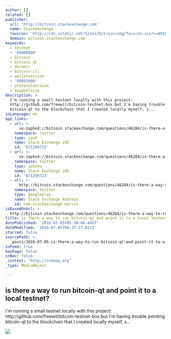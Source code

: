 ```yaml
---
author: []
related: []
publisher:
  url: 'http://bitcoin.stackexchange.com'
  name: Stackexchange
  favicon: 'http://cdn.sstatic.net/Sites/bitcoin/img/favicon.ico?v=0910168c5c65'
  domain: bitcoin.stackexchange.com
keywords:
  - testnet
  - '00000000'
  - bitcoin
  - bitcoin-qt
  - datadir
  - bitcoin-cli
  - walletversion
  - '00001000'
  - protocolversion
  - keypoolsize
description: >-
  I'm running a small testnet locally with this project:
  http://github.com/freewil/bitcoin-testnet-box but I'm having trouble pointing
  bitcoin-qt to the blockchain that I created locally myself, s...
inLanguage: en
app_links:
  - url: >-
      se-zaphod://bitcoin.stackexchange.com/questions/46284/is-there-a-way-to-run-bitcoin-qt-and-point-it-to-a-local-testnet
    namespace: twitter
    type: ipad
    name: Stack Exchange iOS
    id: '871299723'
  - url: >-
      se-zaphod://bitcoin.stackexchange.com/questions/46284/is-there-a-way-to-run-bitcoin-qt-and-point-it-to-a-local-testnet
    namespace: twitter
    type: iphone
    name: Stack Exchange iOS
    id: '871299723'
  - url: >-
      http://bitcoin.stackexchange.com/questions/46284/is-there-a-way-to-run-bitcoin-qt-and-point-it-to-a-local-testnet
    namespace: twitter
    type: googleplay
    name: Stack Exchange Android
    id: com.stackexchange.marvin
isBasedOnUrl: >-
  http://bitcoin.stackexchange.com/questions/46284/is-there-a-way-to-run-bitcoin-qt-and-point-it-to-a-local-testnet
title: is there a way to run bitcoin-qt and point it to a local testnet?
datePublished: '2016-07-05T05:30:06.445Z'
dateModified: '2016-07-05T04:37:27.811Z'
starred: false
sourcePath: >-
  _posts/2016-07-05-is-there-a-way-to-run-bitcoin-qt-and-point-it-to-a-local-tes.md
inFeed: true
hasPage: false
inNav: false
_context: 'http://schema.org'
_type: MediaObject

---
```

<article style=""><h1>is there a way to run bitcoin-qt and point it to a local testnet?</h1><p>I'm running a small testnet locally with this project: http://github.com/freewil/bitcoin-testnet-box but I'm having trouble pointing bitcoin-qt to the blockchain that I created locally myself, s...</p><img src="http://cdn.sstatic.net/Sites/bitcoin/img/apple-touch-icon.png?v=a43e5a337e6b&amp;a" /></article>